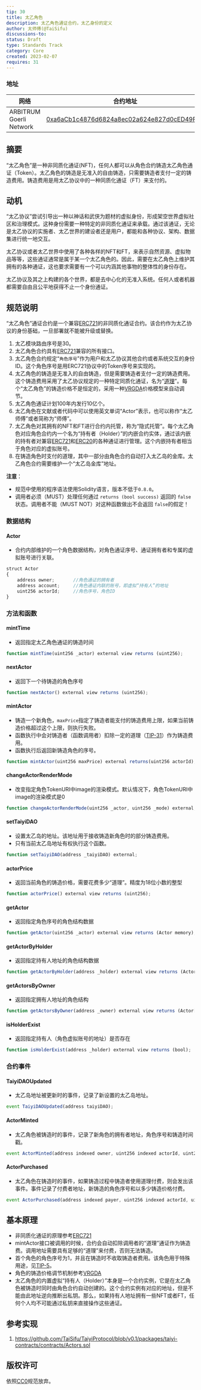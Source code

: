 ```yaml
---
tip: 30
title: 太乙角色
description: 太乙角色通证合约，太乙身份的定义
author: 太师傅(@TaiSifu)
discussions-to: 
status: Draft
type: Standards Track
category: Core
created: 2023-02-07
requires: 31
---
```


### 地址

|   网络   | 合约地址  |
|-----------------|-------------|
| ARBITRUM Goerli Network | [0xa6aCb1c4876d6824a8ec02a624e827d0cED49F72](https://goerli.arbiscan.io/address/0xa6aCb1c4876d6824a8ec02a624e827d0cED49F72) |


## 摘要

“太乙角色”是一种非同质化通证(NFT)，任何人都可以从角色合约铸造太乙角色通证（Token）。太乙角色的铸造是无准入的自由铸造，只需要铸造者支付一定的铸造费用。铸造费用是用太乙协议中的一种同质化通证（FT）来支付的。

## 动机

“太乙协议”尝试引导出一种以神话和武侠为题材的虚拟身份，形成架空世界虚拟社区和治理模式。这种身份需要一种特定的非同质化通证来承载。通过该通证，无论是太乙协议的实施者、太乙世界的建设者还是用户，都能和各种协议、架构、数据集进行统一地交互。

太乙协议或者太乙世界中使用了各种各样的NFT和FT，来表示自然资源、虚拟物品等等，这些通证通常是属于某一个太乙角色的。因此，需要在太乙角色上维护其拥有的各种通证，这也要求需要有一个可以内涵其他事物的整体性的身份存在。

太乙协议及其之上构建的各个世界，都是去中心化的无准入系统。任何人或者机器都需要自由且公平地获得不止一个身份通证。


## 规范说明

“太乙角色”通证合约是一个兼容[ERC721](https://eips.ethereum.org/EIPS/eip-721)的非同质化通证合约。该合约作为太乙协议的身份基础，一旦部署就不能被升级或替换。

1. 太乙模块路由序号是30。
2. 太乙角色合约具有[ERC721](https://eips.ethereum.org/EIPS/eip-721)兼容的所有接口。
3. 太乙角色合约规定“`角色序号`”作为用户和太乙协议其他合约或者系统交互的身份ID。这个角色序号是用ERC721协议中的Token序号来实现的。
4. 太乙角色的铸造是无准入的自由铸造，但是需要铸造者支付一定的铸造费用。这个铸造费用采用了太乙协议规定的一种特定同质化通证，名为“[道理](./tip-31.md)”。每个“太乙角色”的铸造价格不是恒定的，采用一种[VRGDA](https://www.paradigm.xyz/2022/08/vrgda)价格模型来自动调节。
5. 太乙角色通证计划100年内发行10亿个。
6. 太乙角色在文献或者代码中可以使用英文单词“Actor”表示，也可以称作“太乙师傅”或者简称为“师傅”。
7. 太乙角色对其拥有的NFT和FT进行合约内托管，称为“隐式托管”。每个太乙角色对应角色合约内一个名为“持有者（Holder）”的内嵌合约实体，通过该内嵌的持有者对兼容[ERC721](https://eips.ethereum.org/EIPS/eip-721)和[ERC20](https://eips.ethereum.org/EIPS/eip-20)的各种通证进行管理。这个内嵌持有者相当于角色对应的虚拟账号。
8. 在铸造角色时支付的道理，其中一部分由角色合约自动打入太乙岛的金库。太乙角色合约需要维护一个“太乙岛金库”地址。

**注意**：
 - 规范中使用的程序语法使用Solidity语言，版本不低于`0.8.0`。
 - 调用者必须（MUST）处理任何通过 `returns (bool success)` 返回的 `false`状态。调用者不能（MUST NOT）对这种函数做出不会返回 `false`的假定！

### 数据结构

#### Actor

- 合约内部维护的一个角色数据结构，对角色通证序号、通证拥有者和专属的虚拟账号进行关联。

``` js
struct Actor 
{
    address owner;       //角色通证的拥有者
    address account;     //角色通证内联的账号，即虚拟“持有人”的地址
    uint256 actorId;     //角色序号，角色ID
}
```

### 方法和函数

#### mintTime
- 返回指定太乙角色通证的铸造时间
``` js
function mintTime(uint256 _actor) external view returns (uint256);
```

#### nextActor
- 返回下一个待铸造的角色序号
``` js
function nextActor() external view returns (uint256);
```

#### mintActor
- 铸造一个新角色，`maxPrice`指定了铸造者能支付的铸造费用上限，如果当前铸造价格超过这个上限，则执行失败。
- 函数执行中会对铸造者（函数调用者）扣除一定的道理（[TIP-31](./tip-31.md)）作为铸造费用。
- 函数执行后返回新铸造角色的序号。

``` js
function mintActor(uint256 maxPrice) external returns(uint256 actorId);
```

#### changeActorRenderMode
- 改变指定角色TokenURI中image的渲染模式。默认情况下，角色TokenURI中image的渲染模式是0

``` js
function changeActorRenderMode(uint256 _actor, uint256 _mode) external;
```

#### setTaiyiDAO
- 设置太乙岛的地址。该地址用于接收铸造新角色时的部分铸造费用。
- 只有当前太乙岛地址有权执行这个函数。
``` js
function setTaiyiDAO(address _taiyiDAO) external;
```

#### actorPrice
- 返回当前角色的铸造价格，需要花费多少“道理”。精度为18位小数的整型
``` js
function actorPrice() external view returns (uint256);
```

#### getActor
- 返回指定角色序号的角色结构数据
``` js
function getActor(uint256 _actor) external view returns (Actor memory);
```

#### getActorByHolder
- 返回指定持有人地址的角色结构数据
``` js
function getActorByHolder(address _holder) external view returns (Actor memory);
```

#### getActorsByOwner
- 返回指定拥有人地址的角色结构
``` js
function getActorsByOwner(address _owner) external view returns (Actor[] memory);
```

#### isHolderExist
- 返回指定持有人（角色虚拟账号的地址）是否存在

``` js
function isHolderExist(address _holder) external view returns (bool);
```

### 合约事件

#### TaiyiDAOUpdated
- 太乙岛地址被更新时的事件，记录了新设置的太乙岛地址。

``` js
event TaiyiDAOUpdated(address taiyiDAO);
```

#### ActorMinted
- 太乙角色被铸造时的事件，记录了新角色的拥有者地址，角色序号和铸造时间戳。
``` js
event ActorMinted(address indexed owner, uint256 indexed actorId, uint256 indexed time);
```

#### ActorPurchased
- 太乙角色在铸造时的事件，如果铸造过程中铸造者使用道理付费，则会发出该事件。事件记录了付费者地址，新铸造的角色序号和以多少铸造价格付费。
``` js
event ActorPurchased(address indexed payer, uint256 indexed actorId, uint256 price);
```

## 基本原理

- 非同质化通证的原理参考[ERC721](https://eips.ethereum.org/EIPS/eip-721)
- mintActor接口被调用的时候，合约会自动扣除调用者的“道理”通证作为铸造费。调用地址需要具有足够的“道理”来付费，否则无法铸造。
- 首个角色的角色序号为1，并且在铸造时不收取铸造者费用。该角色用于特殊用途，见[TIP-5](./tip-5.md)。
- 角色的铸造价格调节机制参考[VRGDA](https://www.paradigm.xyz/2022/08/vrgda)
- 太乙角色的内置虚拟“持有人（Holder）”本身是一个合约实例，它是在太乙角色被铸造时同时由角色合约自动创建的。这个合约实例有对应的地址，但是不能由此地址逆向推断出私钥。那么，如果持有人地址拥有一些NFT或者FT，任何个人均不可能通过私钥来直接操作这些通证。

## 参考实现

1. https://github.com/TaiSifu/TaiyiProtocol/blob/v0.1/packages/taiyi-contracts/contracts/Actors.sol

## 版权许可

依照[CC0](../LICENSE.md)规范放弃。
